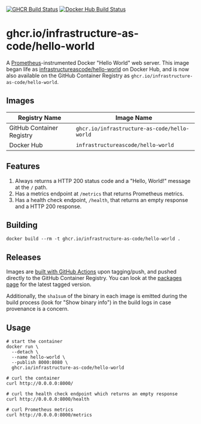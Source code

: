 [![GHCR Build Status](https://github.com/infrastructure-as-code/docker-hello-world/actions/workflows/ghcr.yml/badge.svg?branch=master)](https://github.com/infrastructure-as-code/docker-hello-world/actions/workflows/ghcr.yml)
[![Docker Hub Build Status](https://github.com/infrastructure-as-code/docker-hello-world/actions/workflows/dockerhub.yml/badge.svg?branch=master)](https://github.com/infrastructure-as-code/docker-hello-world/actions/workflows/dockerhub.yml)


# ghcr.io/infrastructure-as-code/hello-world

A [Prometheus](https://prometheus.io/)-instrumented Docker "Hello World" web server.  This image began life as [infrastructureascode/hello-world](https://hub.docker.com/r/infrastructureascode/hello-world) on Docker Hub, and is now also available on the GitHub Container Registry as `ghcr.io/infrastructure-as-code/hello-world`.


## Images

| Registry Name | Image Name |
|---------------|------------|
| GitHub Container Registry | `ghcr.io/infrastructure-as-code/hello-world` |
| Docker Hub | `infrastructureascode/hello-world` |


## Features

1. Always returns a HTTP 200 status code and a "Hello, World!" message at the `/` path.
1. Has a metrics endpoint at `/metrics` that returns Prometheus metrics.
1. Has a health check endpoint, `/health`, that returns an empty response and a HTTP 200 response.

## Building

```
docker build --rm -t ghcr.io/infrastructure-as-code/hello-world .
```

## Releases

Images are [built with GitHub Actions](https://github.com/infrastructure-as-code/docker-hello-world/actions/workflows/build-images.yml) upon tagging/push, and pushed directly to the GitHub Container Registry.  You can look at the [packages page](https://github.com/infrastructure-as-code/docker-hello-world/pkgs/container/hello-world) for the latest tagged version.

Additionally, the `sha1sum` of the binary in each image is emitted during the build process (look for "Show binary info") in the build logs in case provenance is a concern.


## Usage

```
# start the container
docker run \
  --detach \
  --name hello-world \
  --publish 8000:8080 \
  ghcr.io/infrastructure-as-code/hello-world

# curl the container
curl http://0.0.0.0:8000/

# curl the health check endpoint which returns an empty response
curl http://0.0.0.0:8000/health

# curl Prometheus metrics
curl http://0.0.0.0:8000/metrics
```
